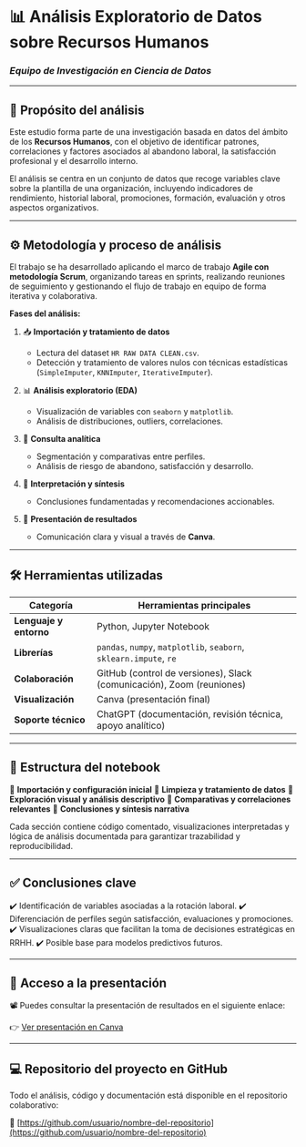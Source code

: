 # 📊 Análisis Exploratorio de Datos sobre Recursos Humanos

### *Equipo de Investigación en Ciencia de Datos*

---

## 🧭 Propósito del análisis

Este estudio forma parte de una investigación basada en datos del ámbito de los **Recursos Humanos**, con el objetivo de identificar patrones, correlaciones y factores asociados al abandono laboral, la satisfacción profesional y el desarrollo interno.

El análisis se centra en un conjunto de datos que recoge variables clave sobre la plantilla de una organización, incluyendo indicadores de rendimiento, historial laboral, promociones, formación, evaluación y otros aspectos organizativos.

---

## ⚙️ Metodología y proceso de análisis

El trabajo se ha desarrollado aplicando el marco de trabajo **Agile con metodología Scrum**, organizando tareas en sprints, realizando reuniones de seguimiento y gestionando el flujo de trabajo en equipo de forma iterativa y colaborativa.

**Fases del análisis:**

1. 📥 **Importación y tratamiento de datos**

   * Lectura del dataset `HR RAW DATA CLEAN.csv`.
   * Detección y tratamiento de valores nulos con técnicas estadísticas (`SimpleImputer`, `KNNImputer`, `IterativeImputer`).

2. 📊 **Análisis exploratorio (EDA)**

   * Visualización de variables con `seaborn` y `matplotlib`.
   * Análisis de distribuciones, outliers, correlaciones.

3. 🧮 **Consulta analítica**

   * Segmentación y comparativas entre perfiles.
   * Análisis de riesgo de abandono, satisfacción y desarrollo.

4. 🧠 **Interpretación y síntesis**

   * Conclusiones fundamentadas y recomendaciones accionables.

5. 🎤 **Presentación de resultados**

   * Comunicación clara y visual a través de **Canva**.

---

## 🛠️ Herramientas utilizadas

| Categoría              | Herramientas principales                                              |
| ---------------------- | --------------------------------------------------------------------- |
| **Lenguaje y entorno** | Python, Jupyter Notebook                                              |
| **Librerías**          | `pandas`, `numpy`, `matplotlib`, `seaborn`, `sklearn.impute`, `re`    |
| **Colaboración**       | GitHub (control de versiones), Slack (comunicación), Zoom (reuniones) |
| **Visualización**      | Canva (presentación final)                                            |
| **Soporte técnico**    | ChatGPT (documentación, revisión técnica, apoyo analítico)            |

---

## 📓 Estructura del notebook

🔹 **Importación y configuración inicial**
🔹 **Limpieza y tratamiento de datos**
🔹 **Exploración visual y análisis descriptivo**
🔹 **Comparativas y correlaciones relevantes**
🔹 **Conclusiones y síntesis narrativa**

Cada sección contiene código comentado, visualizaciones interpretadas y lógica de análisis documentada para garantizar trazabilidad y reproducibilidad.

---

## ✅ Conclusiones clave

✔️ Identificación de variables asociadas a la rotación laboral.
✔️ Diferenciación de perfiles según satisfacción, evaluaciones y promociones.
✔️ Visualizaciones claras que facilitan la toma de decisiones estratégicas en RRHH.
✔️ Posible base para modelos predictivos futuros.

---

## 🔗 Acceso a la presentación

📽️ Puedes consultar la presentación de resultados en el siguiente enlace:

👉 [Ver presentación en Canva](https://enlace-a-la-presentacion.com)

---

## 💻 Repositorio del proyecto en GitHub

Todo el análisis, código y documentación está disponible en el repositorio colaborativo:

🔗 [https://github.com/usuario/nombre-del-repositorio](https://github.com/usuario/nombre-del-repositorio) 



